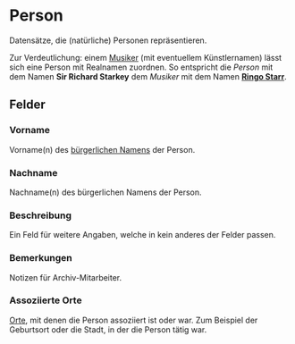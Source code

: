 Person
======

Datensätze, die (natürliche) Personen repräsentieren.

Zur Verdeutlichung: einem [Musiker](musiker.md "Musiker") (mit eventuellem Künstlernamen) lässt sich eine Person mit
Realnamen zuordnen. So entspricht die *Person* mit dem Namen **Sir Richard Starkey** dem *Musiker* mit dem Namen 
**[Ringo Starr](https://de.wikipedia.org/wiki/Ringo_Starr)**.

## Felder

### Vorname

Vorname(n) des [bürgerlichen Namens](https://de.wikipedia.org/wiki/Realname#B.C3.BCrgerlicher_Name) der Person.

### Nachname

Nachname(n) des bürgerlichen Namens der Person.

### Beschreibung

Ein Feld für weitere Angaben, welche in kein anderes der Felder passen.

### Bemerkungen

Notizen für Archiv-Mitarbeiter.

### Assoziierte Orte

[Orte](ort.md "Ort"), mit denen die Person assoziiert ist oder war. Zum Beispiel der Geburtsort oder die Stadt, in der 
die Person tätig war.
